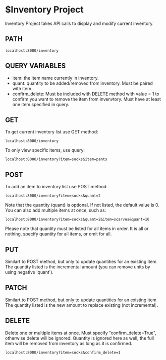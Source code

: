$Inventory Project
========

Inventory Project takes API calls to display and modify current inventory.

PATH
--------

    localhost:8000/inventory

QUERY VARIABLES
--------

- item: the item name currently in inventory.
- quant: quantity to be added/removed from inventory. Must be paired with item.
- confirm_delete: Must be included with DELETE method with value = 1 to confirm you want to remove the item from invenvtory. Must have at least one item specified in query.

GET
--------

To get current inventory list use GET method:

    localhost:8000/inventory

To only view specific items, use query:

    localhost:8000/inventory?item=socks&item=pants

POST
--------

To add an item to inventory list use POST method:

    localhost:8000/inventory?item=socks&quant=2

Note that the quantity (quant) is optional. If not listed, the default value is 0. You can also add multiple items at once, such as:

    localhost:8000/inventory?item=socks&quant=2&item=scarves&quant=10

Please note that quantity must be listed for all items in order. It is all or nothing, specify quantity for all items, or omit for all.

PUT
------------

Similart to POST method, but only to update quantities for an existing item. The quantity listed is the incremental amount (you can remove units by using negative 'quant').

PATCH
------------

Similart to POST method, but only to update quantities for an existing item. The quantity listed is the new amount to replace existing (not incremental).

DELETE
------------

Delete one or multiple items at once. Must specify "confirm_delete=True", otherwise delete will be ignored. Quantity is ignored here as well, the full item will be removed from inventory as long as it is confirmed.

    localhost:8000/inventory?item=socks&confirm_delete=1
